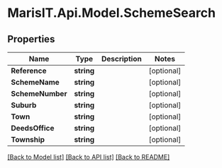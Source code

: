 
# MarisIT.Api.Model.SchemeSearch

## Properties

Name | Type | Description | Notes
------------ | ------------- | ------------- | -------------
**Reference** | **string** |  | [optional] 
**SchemeName** | **string** |  | [optional] 
**SchemeNumber** | **string** |  | [optional] 
**Suburb** | **string** |  | [optional] 
**Town** | **string** |  | [optional] 
**DeedsOffice** | **string** |  | [optional] 
**Township** | **string** |  | [optional] 

[[Back to Model list]](../README.md#documentation-for-models)
[[Back to API list]](../README.md#documentation-for-api-endpoints)
[[Back to README]](../README.md)

